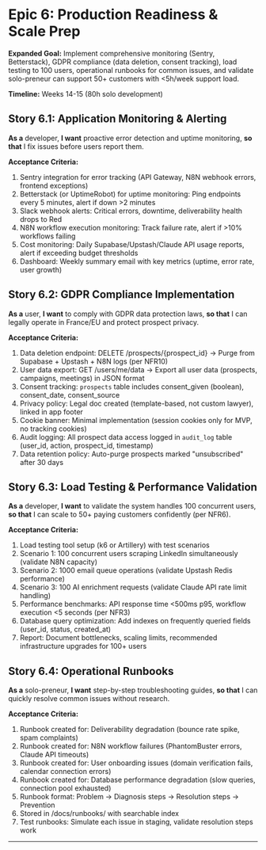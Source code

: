 # Epic 6: Production Readiness & Scale Prep

**Expanded Goal:** Implement comprehensive monitoring (Sentry, Betterstack), GDPR compliance (data deletion, consent tracking), load testing to 100 users, operational runbooks for common issues, and validate solo-preneur can support 50+ customers with <5h/week support load.

**Timeline:** Weeks 14-15 (80h solo development)

## Story 6.1: Application Monitoring & Alerting
**As a** developer,
**I want** proactive error detection and uptime monitoring,
**so that** I fix issues before users report them.

**Acceptance Criteria:**
1. Sentry integration for error tracking (API Gateway, N8N webhook errors, frontend exceptions)
2. Betterstack (or UptimeRobot) for uptime monitoring: Ping endpoints every 5 minutes, alert if down >2 minutes
3. Slack webhook alerts: Critical errors, downtime, deliverability health drops to Red
4. N8N workflow execution monitoring: Track failure rate, alert if >10% workflows failing
5. Cost monitoring: Daily Supabase/Upstash/Claude API usage reports, alert if exceeding budget thresholds
6. Dashboard: Weekly summary email with key metrics (uptime, error rate, user growth)

## Story 6.2: GDPR Compliance Implementation
**As a** user,
**I want** to comply with GDPR data protection laws,
**so that** I can legally operate in France/EU and protect prospect privacy.

**Acceptance Criteria:**
1. Data deletion endpoint: DELETE /prospects/{prospect_id} → Purge from Supabase + Upstash + N8N logs (per NFR10)
2. User data export: GET /users/me/data → Export all user data (prospects, campaigns, meetings) in JSON format
3. Consent tracking: `prospects` table includes consent_given (boolean), consent_date, consent_source
4. Privacy policy: Legal doc created (template-based, not custom lawyer), linked in app footer
5. Cookie banner: Minimal implementation (session cookies only for MVP, no tracking cookies)
6. Audit logging: All prospect data access logged in `audit_log` table (user_id, action, prospect_id, timestamp)
7. Data retention policy: Auto-purge prospects marked "unsubscribed" after 30 days

## Story 6.3: Load Testing & Performance Validation
**As a** developer,
**I want** to validate the system handles 100 concurrent users,
**so that** I can scale to 50+ paying customers confidently (per NFR6).

**Acceptance Criteria:**
1. Load testing tool setup (k6 or Artillery) with test scenarios
2. Scenario 1: 100 concurrent users scraping LinkedIn simultaneously (validate N8N capacity)
3. Scenario 2: 1000 email queue operations (validate Upstash Redis performance)
4. Scenario 3: 100 AI enrichment requests (validate Claude API rate limit handling)
5. Performance benchmarks: API response time <500ms p95, workflow execution <5 seconds (per NFR3)
6. Database query optimization: Add indexes on frequently queried fields (user_id, status, created_at)
7. Report: Document bottlenecks, scaling limits, recommended infrastructure upgrades for 100+ users

## Story 6.4: Operational Runbooks
**As a** solo-preneur,
**I want** step-by-step troubleshooting guides,
**so that** I can quickly resolve common issues without research.

**Acceptance Criteria:**
1. Runbook created for: Deliverability degradation (bounce rate spike, spam complaints)
2. Runbook created for: N8N workflow failures (PhantomBuster errors, Claude API timeouts)
3. Runbook created for: User onboarding issues (domain verification fails, calendar connection errors)
4. Runbook created for: Database performance degradation (slow queries, connection pool exhausted)
5. Runbook format: Problem → Diagnosis steps → Resolution steps → Prevention
6. Stored in /docs/runbooks/ with searchable index
7. Test runbooks: Simulate each issue in staging, validate resolution steps work

---
